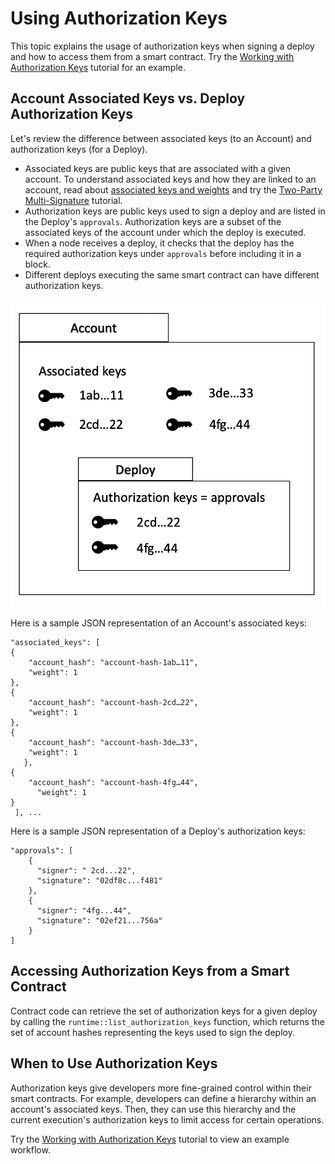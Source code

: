 # Using Authorization Keys

This topic explains the usage of authorization keys when signing a deploy and how to access them from a smart contract. Try the [Working with Authorization Keys](TUTORIAL.md) tutorial for an example. <!-- TODO If moved to the docs, the link would be: /resources/tutorials/advanced/authorization-keys/ -->

## Account Associated Keys vs. Deploy Authorization Keys

Let's review the difference between associated keys (to an Account) and authorization keys (for a Deploy).

- Associated keys are public keys that are associated with a given account. To understand associated keys and how they are linked to an account, read about [associated keys and weights](https://docs.casperlabs.io/concepts/design/casper-design/#accounts-associated-keys-weights) and try the [Two-Party Multi-Signature](https://docs.casperlabs.io/resources/tutorials/advanced/two-party-multi-sig/) tutorial.
- Authorization keys are public keys used to sign a deploy and are listed in the Deploy's `approvals`. Authorization keys are a subset of the associated keys of the account under which the deploy is executed. 
- When a node receives a deploy, it checks that the deploy has the required authorization keys under `approvals` before including it in a block.
- Different deploys executing the same smart contract can have different authorization keys.

<!-- TODO Remove all instances of https://docs.casperlabs.io if this file is moved to the docs repository-->

![Image showing associated keys and authorization keys](./authorization-keys.png)

<!-- TODO Additional formatting if needed
<p align="center"><img src={"./authorization-keys.png"} alt="Image showing associated keys and authorization keys" width="400"/></p> -->

Here is a sample JSON representation of an Account's associated keys:

```
"associated_keys": [
{
    "account_hash": "account-hash-1ab…11",
    "weight": 1
},
{
    "account_hash": "account-hash-2cd…22",
    "weight": 1
},
{
    "account_hash": "account-hash-3de…33",
    "weight": 1
   },
{
    "account_hash": "account-hash-4fg…44",
      "weight": 1
}
 ], ...
```

Here is a sample JSON representation of a Deploy's authorization keys:

```
"approvals": [
    {
      "signer": " 2cd...22",
      "signature": "02df8c...f481"
    },
    {
      "signer": "4fg...44",
      "signature": "02ef21...756a"
    }
]
```

## Accessing Authorization Keys from a Smart Contract

Contract code can retrieve the set of authorization keys for a given deploy by calling the `runtime::list_authorization_keys` function, which returns the set of account hashes representing the keys used to sign the deploy. <!-- TODO add a link to docs.rs. -->

## When to Use Authorization Keys

Authorization keys give developers more fine-grained control within their smart contracts. For example, developers can define a hierarchy within an account's associated keys. Then, they can use this hierarchy and the current execution's authorization keys to limit access for certain operations.

Try the [Working with Authorization Keys](https://docs.casperlabs.io/resources/tutorials/advanced/authorization-keys/) tutorial to view an example workflow.
